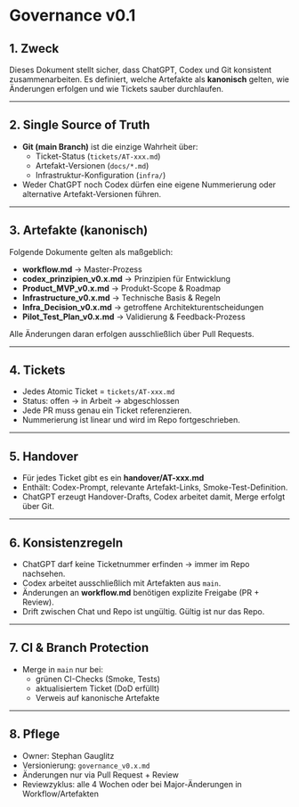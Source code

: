 # Governance v0.1

## 1. Zweck
Dieses Dokument stellt sicher, dass ChatGPT, Codex und Git konsistent zusammenarbeiten. Es definiert, welche Artefakte als **kanonisch** gelten, wie Änderungen erfolgen und wie Tickets sauber durchlaufen.

---

## 2. Single Source of Truth
- **Git (main Branch)** ist die einzige Wahrheit über:
  - Ticket-Status (`tickets/AT-xxx.md`)
  - Artefakt-Versionen (`docs/*.md`)
  - Infrastruktur-Konfiguration (`infra/`)
- Weder ChatGPT noch Codex dürfen eine eigene Nummerierung oder alternative Artefakt-Versionen führen.

---

## 3. Artefakte (kanonisch)
Folgende Dokumente gelten als maßgeblich:

- **workflow.md** → Master-Prozess  
- **codex_prinzipien_v0.x.md** → Prinzipien für Entwicklung  
- **Product_MVP_v0.x.md** → Produkt-Scope & Roadmap  
- **Infrastructure_v0.x.md** → Technische Basis & Regeln  
- **Infra_Decision_v0.x.md** → getroffene Architekturentscheidungen  
- **Pilot_Test_Plan_v0.x.md** → Validierung & Feedback-Prozess  

Alle Änderungen daran erfolgen ausschließlich über Pull Requests.

---

## 4. Tickets
- Jedes Atomic Ticket = `tickets/AT-xxx.md`  
- Status: offen → in Arbeit → abgeschlossen  
- Jede PR muss genau ein Ticket referenzieren.  
- Nummerierung ist linear und wird im Repo fortgeschrieben.  

---

## 5. Handover
- Für jedes Ticket gibt es ein **handover/AT-xxx.md**  
- Enthält: Codex-Prompt, relevante Artefakt-Links, Smoke-Test-Definition.  
- ChatGPT erzeugt Handover-Drafts, Codex arbeitet damit, Merge erfolgt über Git.  

---

## 6. Konsistenzregeln
- ChatGPT darf keine Ticketnummer erfinden → immer im Repo nachsehen.  
- Codex arbeitet ausschließlich mit Artefakten aus `main`.  
- Änderungen an **workflow.md** benötigen explizite Freigabe (PR + Review).  
- Drift zwischen Chat und Repo ist ungültig. Gültig ist nur das Repo.

---

## 7. CI & Branch Protection
- Merge in `main` nur bei:
  - grünen CI-Checks (Smoke, Tests)  
  - aktualisiertem Ticket (DoD erfüllt)  
  - Verweis auf kanonische Artefakte  

---

## 8. Pflege
- Owner: Stephan Gauglitz  
- Versionierung: `governance_v0.x.md`  
- Änderungen nur via Pull Request + Review  
- Reviewzyklus: alle 4 Wochen oder bei Major-Änderungen in Workflow/Artefakten
